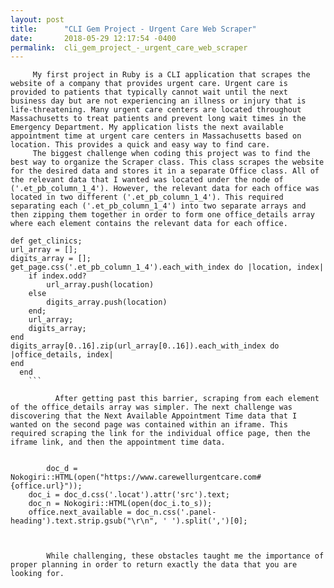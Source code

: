 ```yaml
---
layout: post
title:      "CLI Gem Project - Urgent Care Web Scraper"
date:       2018-05-29 12:17:54 -0400
permalink:  cli_gem_project_-_urgent_care_web_scraper
---
```


		 My first project in Ruby is a CLI application that scrapes the website of a company that provides urgent care. Urgent care is provided to patients that typically cannot wait until the next business day but are not experiencing an illness or injury that is life-threatening. Many urgent care centers are located throughout Massachusetts to treat patients and prevent long wait times in the Emergency Department. My application lists the next available appointment time at urgent care centers in Massachusetts based on location. This provides a quick and easy way to find care.
		 The biggest challenge when coding this project was to find the best way to organize the Scraper class. This class scrapes the website for the desired data and stores it in a separate Office class. All of the relevant data that I wanted was located under the node of ('.et_pb_column_1_4'). However, the relevant data for each office was located in two different ('.et_pb_column_1_4'). This required separating each ('.et_pb_column_1_4') into two separate arrays and then zipping them together in order to form one office_details array where each element contains the relevant data for each office. 

```
def get_clinics;
url_array = [];
digits_array = [];
get_page.css('.et_pb_column_1_4').each_with_index do |location, index|
	if index.odd?
		url_array.push(location)
	else
		digits_array.push(location)
	end;
	url_array;
	digits_array;
end
digits_array[0..16].zip(url_array[0..16]).each_with_index do |office_details, index|
end
  end 
	```
	
	      After getting past this barrier, scraping from each element of the office_details array was simpler. The next challenge was discovering that the Next Available Appointment Time data that I wanted on the second page was contained within an iframe. This required scraping the link for the individual office page, then the iframe link, and then the appointment time data. 
				
			
		doc_d = Nokogiri::HTML(open("https://www.carewellurgentcare.com#{office.url}"));
    doc_i = doc_d.css('.locat').attr('src').text;
    doc_n = Nokogiri::HTML(open(doc_i.to_s));
    office.next_available = doc_n.css('.panel-heading').text.strip.gsub("\r\n", ' ').split(',')[0];
		
		
		
		While challenging, these obstacles taught me the importance of proper planning in order to return exactly the data that you are looking for.
	

